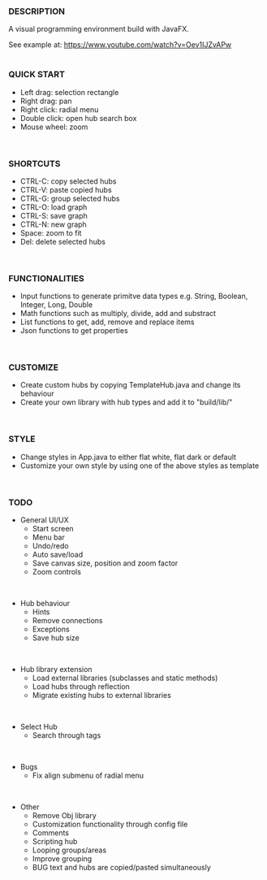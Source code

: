 ### DESCRIPTION<br>
A visual programming environment build with JavaFX.<br>

See example at: https://www.youtube.com/watch?v=Oev1IJZvAPw
<br><br>

### QUICK START
* Left drag: selection rectangle
* Right drag: pan
* Right click: radial menu
* Double click: open hub search box
* Mouse wheel: zoom
<br>

### SHORTCUTS
* CTRL-C: copy selected hubs
* CTRL-V: paste copied hubs
* CTRL-G: group selected hubs
* CTRL-O: load graph
* CTRL-S: save graph
* CTRL-N: new graph
* Space: zoom to fit
* Del: delete selected hubs
<br>

### FUNCTIONALITIES
* Input functions to generate primitve data types e.g. String, Boolean, Integer, Long, Double
* Math functions such as multiply, divide, add and substract
* List functions to get, add, remove and replace items
* Json functions to get properties
<br>

### CUSTOMIZE
* Create custom hubs by copying TemplateHub.java and change its behaviour
* Create your own library with hub types and add it to "build/lib/"
<br>

### STYLE
* Change styles in App.java to either flat white, flat dark or default
* Customize your own style by using one of the above styles as template
<br>


### TODO
* General UI/UX
    * Start screen
    * Menu bar
    * Undo/redo
    * Auto save/load
    * Save canvas size, position and zoom factor
    * Zoom controls
<br>

* Hub behaviour
    * Hints
    * Remove connections
    * Exceptions
    * Save hub size
<br>

* Hub library extension
    * Load external libraries (subclasses and static methods)
    * Load hubs through reflection
    * Migrate existing hubs to external libraries
<br>

* Select Hub
    * Search through tags
<br>

* Bugs
    * Fix align submenu of radial menu
<br>

* Other
    * Remove Obj library
    * Customization functionality through config file
    * Comments
    * Scripting hub
    * Looping groups/areas
    * Improve grouping
    * BUG text and hubs are copied/pasted simultaneously
